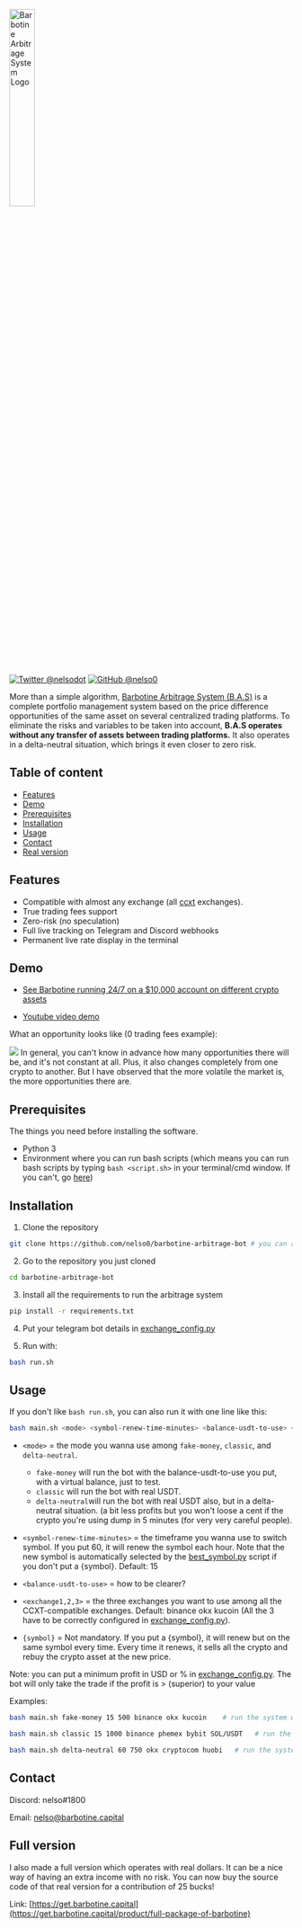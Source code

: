 <p align="left">
  <img alt="Barbotine Arbitrage System Logo" width="30%" height="30%" src="https://bas.teleporthq.app/playground_assets/bas-logo-rouge-200h.png">
</p>

[![Twitter @nelsodot](https://img.shields.io/twitter/url/https/twitter.com/nelsodot.svg?style=social&label=%20%40nelsodot)](https://twitter.com/nelsodot)
[![GitHub @nelso0](https://img.shields.io/github/followers/nelso0?label=follow&style=social)](https://github.com/nelso0)

More than a simple algorithm, [Barbotine Arbitrage System (B.A.S)](https://barbotine.capital) is a complete portfolio management system based on the price difference opportunities of the same asset on several centralized trading platforms.
To eliminate the risks and variables to be taken into account, **B.A.S operates without any transfer of assets between trading platforms.** It also operates in a delta-neutral situation, which brings it even closer to zero risk.

## Table of content
* [Features](#features)
* [Demo](#demo)
* [Prerequisites](#prerequis)
* [Installation](#installation)
* [Usage](#usage)
* [Contact](#contact)
* [Real version](#full-version)
<a name="features"/>
 
## Features

* Compatible with almost any exchange (all [ccxt](https://github.com/ccxt/ccxt) exchanges).
* True trading fees support
* Zero-risk (no speculation)
* Full live tracking on Telegram and Discord webhooks
* Permanent live rate display in the terminal

<a name="demo"/>
 
## Demo

* [See Barbotine running 24/7 on a $10,000 account on different crypto assets](https://barbotine.capital)

* [Youtube video demo](https://youtu.be/Hq7XXsiKJhI)

What an opportunity looks like (0 trading fees example):

![](https://media.discordapp.net/attachments/876447732259225612/1066487526807842836/demo_trades.gif)
In general, you can't know in advance how many opportunities there will be, and it's not constant at all. Plus, it also changes completely from one crypto to another. But I have observed that the more volatile the market is, the more opportunities there are.

<a name="prerequis"/>
 
## Prerequisites

The things you need before installing the software.

* Python 3
* Environment where you can run bash scripts (which means you can run bash scripts by typing ``bash <script.sh>`` in your terminal/cmd window. If you can't, go [here](https://www.thewindowsclub.com/how-to-run-sh-or-shell-script-file-in-windows-10))

<a name="installation"/>
 
## Installation

1. Clone the repository 
```sh
git clone https://github.com/nelso0/barbotine-arbitrage-bot # you can also download the zip file
```
2. Go to the repository you just cloned
```sh
cd barbotine-arbitrage-bot
```
3. Install all the requirements to run the arbitrage system
```sh
pip install -r requirements.txt
```
4. Put your telegram bot details in [exchange_config.py](exchange_config.py)

5. Run with:
```sh
bash run.sh
```

<a name="usage"/>
 
## Usage

If you don't like `bash run.sh`, you can also run it with one line like this:

```sh
bash main.sh <mode> <symbol-renew-time-minutes> <balance-usdt-to-use> <exchange1> <exchange2> <exchange3> {symbol}
```


* ```<mode>``` = the mode you wanna use among ```fake-money```, ```classic```, and ```delta-neutral```. 
  
  * ```fake-money``` will run the bot with the balance-usdt-to-use you put, with a virtual balance, just to test.
  * ```classic``` will run the bot with real USDT.
  * ```delta-neutral```will run the bot with real USDT also, but in a delta-neutral situation. (a bit less profits but you won't loose a cent if the crypto you're using dump in 5 minutes (for very very careful people).
  
  
  
* ```<symbol-renew-time-minutes>``` = the timeframe you wanna use to switch symbol. If you put 60, it will renew the symbol each hour. Note that the new symbol is automatically selected by the [best_symbol.py](best-symbol.py) script if you don't put a {symbol}. Default: 15



* ```<balance-usdt-to-use>``` = how to be clearer? 


* ```<exchange1,2,3>``` = the three exchanges you want to use among all the CCXT-compatible exchanges. Default: binance okx kucoin (All the 3 have to be correctly configured in [exchange_config.py](exchange_config.py)).


* ```{symbol}``` = Not mandatory. If you put a {symbol}, it will renew but on the same symbol every time. Every time it renews, it sells all the crypto and rebuy the crypto asset at the new price. 

Note: you can put a minimum profit in USD or % in [exchange_config.py](exchange_config.py). The bot will only take the trade if the profit is > (superior) to your value

Examples:

```sh
bash main.sh fake-money 15 500 binance okx kucoin    # run the system with 500 USDT and renew symbol every 15 minutes, with binance okx and kucoin
```
```sh
bash main.sh classic 15 1000 binance phemex bybit SOL/USDT   # run the system with 1000 USDT on binance phemex and bybit on SOL/USDT continuously (change the symbol to SOL/USDT each 15 minutes).
```
```sh
bash main.sh delta-neutral 60 750 okx cryptocom huobi   # run the system in a delta-neutral situation with 750 USDT and renew the symbol each hour, on okx crypto.com and huobi. Note that with same amount of USDT, the delta-neutral mode will have 2/3 of the profits of the classic mode because it has less liquidity to invest in arbitrage opportunities.
```

## Contact

Discord: nelso#1800

Email: [nelso@barbotine.capital](mailto:nelso@barbotine.capital)

<a name="full-version"/>
 
## Full version

I also made a full version which operates with real dollars. It can be a nice way of having an extra income with no risk.
You can now buy the source code of that real version for a contribution of 25 bucks!

Link: [https://get.barbotine.capital](https://get.barbotine.capital/product/full-package-of-barbotine)
